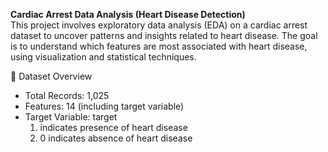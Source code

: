**Cardiac Arrest Data Analysis (Heart Disease Detection)**  
This project involves exploratory data analysis (EDA) on a cardiac arrest dataset to uncover patterns and insights related to heart disease. The goal is to understand which features are most associated with heart disease, using visualization and statistical techniques. 


📁 Dataset Overview  
* Total Records: 1,025  
* Features: 14 (including target variable)  
* Target Variable: target  
   1. indicates presence of heart disease
   2. 0 indicates absence of heart disease









